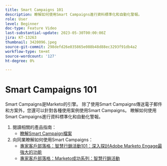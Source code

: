 ```yaml
---
title: Smart Campaigns 101
description: 瞭解如何使用Smart Campaigns進行資料標準化和自動化警報。
role: User
level: Beginner
doc-type: Feature Video
last-substantial-update: 2023-05-30T00:00:00Z
jira: KT-13263
thumbnail: 3420096.jpeg
source-git-commit: 298defd26e035865e088b48d88ec3293f91db4a2
workflow-type: tm+mt
source-wordcount: '127'
ht-degree: 0%

---
```



# Smart Campaigns 101

Smart Campaigns是Marketo的引擎。 除了使用Smart Campaigns傳送電子郵件和方案外，您還可以針對各種使用案例使用Smart Campaigns。 瞭解如何使用Smart Campaigns進行資料標準化和自動化警報。

1. 閱讀相關的產品指南：
   * [瞭解Smart Campaign檔案](https://experienceleague.adobe.com/docs/marketo/using/product-docs/core-marketo-concepts/smart-campaigns/understanding-smart-campaigns.html)
2. 向同業瞭解如何使用Smart Campaigns：
   * [專家客戶部落格：智慧行銷活動101：深入探討Adobe Marketo Engage最強大的功能](https://nation.marketo.com/t5/product-blogs/smart-campaigns-101-a-deep-dive-into-adobe-marketo-engage-s-most/ba-p/313385#M1838)
   * [專家客戶部落格：Marketo成功系列：智慧行銷活動](https://nation.marketo.com/t5/product-blogs/marketo-success-series-smart-campaigns/ba-p/306961)
